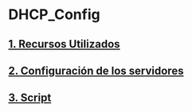 # DHCP_Config

## [1. Recursos Utilizados](Recursos.md)
## [2. Configuración de los servidores](Configuracion.md)
## [3. Script](scripts/scripts.md)
